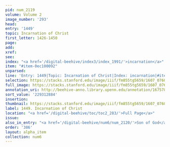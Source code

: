 ```yaml
---
pid: num_2119
volume: Volume 2
image_number: '293'
head:
entry: '1449'
topic: Incarnation of Christ
first_letter: 1426-1450
page:
add:
xref:
see:
index: "<a href='/digital-beehive/index3/index_1991/'>incarnation</a>"
item: "#item-0ec100092"
unparsed:
line: 'Entry: 1449|Topic: Incarnation of Christ|Index: incarnation|#item-0ec100092'
selection: https://stacks.stanford.edu/image/iiif/fm855tg5659/1607_0760/383,2884,2907,427/full/0/default.jpg
full_image: https://stacks.stanford.edu/image/iiif/fm855tg5659/1607_0760/full/full/0/default.jpg
annotation_uri: http://beehive-anno.library.upenn.edu/annotation/1675786067982
sort_value: '229312884'
insertion:
thumbnail: https://stacks.stanford.edu/image/iiif/fm855tg5659/1607_0760/383,2884,600,180/250,/0/default.jpg
label: 1449. Incarnation of Christ
location: "<a href='/digital-beehive/toc/toc2_283/'>Full Page</a>"
issue:
also_in_entry: "<a href='/digital-beehive/num6/num_2120/'>Son of God</a>"
order: '386'
layout: alpha_item
collection: num6
---
```

